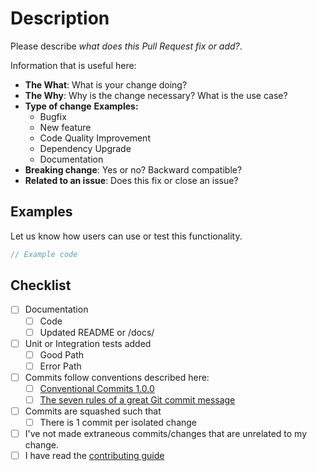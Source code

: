 # Description

Please describe _what does this Pull Request fix or add?_.

Information that is useful here:

* **The What**: What is your change doing?
* **The Why**: Why is the change necessary? What is the use case?
* **Type of change**
  **Examples:**
  * Bugfix
  * New feature
  * Code Quality Improvement
  * Dependency Upgrade
  * Documentation
* **Breaking change**: Yes or no? Backward compatible?
* **Related to an issue**: Does this fix or close an issue?

## Examples

Let us know how users can use or test this functionality.

```go
// Example code
```

## Checklist

* [ ] Documentation
  * [ ] Code
  * [ ] Updated README or /docs/
* [ ] Unit or Integration tests added
  * [ ] Good Path
  * [ ] Error Path
* [ ] Commits follow conventions described here:
  * [ ] [Conventional Commits 1.0.0](https://conventionalcommits.org/en/v1.0.0-beta.4/#summary)
  * [ ] [The seven rules of a great Git commit message](https://chris.beams.io/posts/git-commit/#seven-rules)
* [ ] Commits are squashed such that
  * [ ] There is 1 commit per isolated change
* [ ] I've not made extraneous commits/changes that are unrelated to my change.
* [ ] I have read the [contributing guide][]

[contributing guide]: https://github.com/emend-io/.github/blob/main/CONTRIBUTING.md
